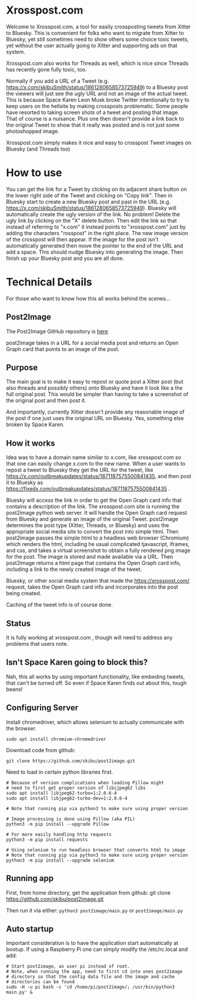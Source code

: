 # Xrosspost.com 
Welcome to Xrosspost.com, a tool for easily crossposting tweets from Xitter to Bluesky. This is convenient for folks who want to migrate from Xitter to Bluesky, yet still sometimes need to show others some choice toxic tweets, yet without the user actually going to Xitter and supporting ads on that system.

Xrosspost.com also works for Threads as well, which is nice since Threads has recently gone fully toxic, too.

Normally if you add a URL of a Tweet (e.g. https://x.com/skibuSmith/status/1861280658573725949) to a Bluesky post the viewers will just see the ugly URL and not an image of the actual tweet. This is because Space Karen Leon Musk broke Twitter intentionally to try to keep users on the hellsite by making crossposts problematic. Some people have resorted to taking screen shots of a tweet and posting that image. That of course is a nuisance. Plus one then doesn't provide a link back to the original Tweet to show that it really was posted and is not just some photoshopped image.

Xrosspost.com simply makes it nice and easy to crosspost Tweet images on Bluesky (and Threads too)

# How to use

You can get the link for a Tweet by clicking on its adjacent share button on the lower right side of the Tweet and clicking on "Copy link". Then in Bluesky start to create a new Bluesky post and past in the URL (e.g. https://x.com/skibuSmith/status/1861280658573725949). Bluesky will automatically create the ugly version of the link. No problem! Delete the ugly link by clicking on the "X" delete button. Then edit the link so that instead of referring to "x.com" it instead points to "xrosspost.com" just by adding the characters "rosspost" in the right place. The new image version of the crosspost will then appear. If the image for the post isn't automatically generated then move the pointer to the end of the URL and add a space. This should nudge Bluesky into generating the image. Then finish up your Bluesky post and you are all done. 

# Technical Details
For those who want to know how this all works behind the scenes...

## Post2Image
The Post2Image GitHub repository is [here](https://github.com/skibu/post2image)

post2image takes in a URL for a social media post and returns an Open Graph card that points to an image of the post. 

## Purpose 
The main goal is to make it easy to repost or quote post a Xitter post (but also threads and possibly 
others) onto Bluesky and have it look like a the full original post. This would be simpler than having 
to take a screenshot of the original post and then post it. 

And importantly, currently Xitter doesn't provide any reasonable image of the post if one just uses the 
original URL on Bluesky. Yes, something else broken by Space Karen.

## How it works
Idea was to have a domain name similar to x.com, like xrosspost.com so that one can easily change x.com to the new name. When a user wants to repost a tweet to Bluesky they get the URL for the tweet, like https://x.com/outbreakupdates/status/1871187575500841435, and then post it to Bluesky as https://fixedx.com/outbreakupdates/status/1871187575500841435 . 

Bluesky will access the link in order to get the Open Graph card info that contains a description of the link. The xrosspost.com site is running the post2image python web server. It will handle the Open Graph card request from Bluesky and generate an image of the original Tweet. post2image determines the post type (Xitter, Threads, or Bluesky) and uses the appropriate social media site to convert the post into simple html. Then post2image passes the simple html to a headless web browser (Chromium) which renders the html, including he usual complicated tjavascript, iframes, and css, and takes a virtual screenshot to obtain a fully rendered png image for the post. The image is stored and made available via a URL. Then post2image returns a html page that contains the Open Graph card info, including a link to the newly created image of the tweet. 

Bluesky, or other social media system that made the https://xrosspost.com/ request, takes the Open Graph card info and incorporates into the post being created.

Caching of the tweet info is of course done.

## Status

It is fully working at xrosspost.com , though will need to address any problems that users note.

## Isn't Space Karen going to block this?
Nah, this all works by using important functionality, like embeding tweets, that can't be turned off. So even if Space Karen finds out about this, tough beans!

## Configuring Server
Install chromedriver, which allows selenium to actually communicate with the browser.
```
sudo apt install chromium-chromedriver
```

Download code from github:
```
git clone https://github.com/skibu/post2image.git
```

Need to load in certain python libraries first.
```
# Because of version complications when loading Pillow might
# need to first get proper version of libijpeg62 libs
sudo apt install libjpeg62-turbo=1:2.0.6-4
sudo apt install libjpeg62-turbo-dev=1:2.0.6-4

# Note that running pip via python3 to make sure using proper version

# Image processing is done using Pillow (aka PIL)
python3 -m pip install --upgrade Pillow

# For more easily handling http requests
python3 -m pip install requests

# Using selenium to run headless browser that converts html to image
# Note that running pip via python3 to make sure using proper version
python3 -m pip install --upgrade selenium
```

## Running app
First, from home directory, get the application from github: git clone https://github.com/skibu/post2image.git

Then run it via either: `python3 post2image/main.py` or `post2image/main.py`

## Auto startup
Important consideration is to have the application start automatically at bootup. If using a Raspberry Pi one can simply modify the /etc/rc.local and add:

```
# Start post2image, as user pi instead of root.
# Note, when running the app, need to first cd into ones post2image
# directory so that the config data file and the image and cache 
# directories can be found
sudo -H -u pi bash -c 'cd /home/pi/post2image/; /usr/bin/python3 main.py' &
```
